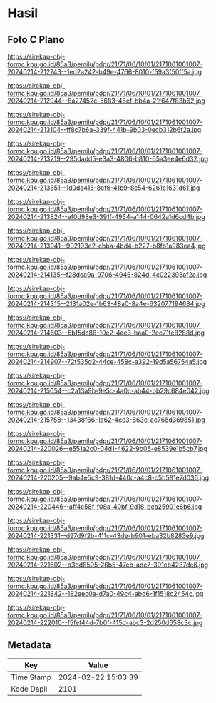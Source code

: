# Hasil

## Foto C Plano

https://sirekap-obj-formc.kpu.go.id/85a3/pemilu/pdpr/21/71/06/10/01/2171061001007-20240214-212743--1ed2a242-b49e-4766-8010-f59a3f50ff5a.jpg

https://sirekap-obj-formc.kpu.go.id/85a3/pemilu/pdpr/21/71/06/10/01/2171061001007-20240214-212944--8a27452c-5683-46ef-bb4a-21f647f83b62.jpg

https://sirekap-obj-formc.kpu.go.id/85a3/pemilu/pdpr/21/71/06/10/01/2171061001007-20240214-213104--ff8c7b6a-339f-441b-9b03-0ecb312b6f2a.jpg

https://sirekap-obj-formc.kpu.go.id/85a3/pemilu/pdpr/21/71/06/10/01/2171061001007-20240214-213219--295dadd5-e3a3-4806-b810-65a3ee4e6d32.jpg

https://sirekap-obj-formc.kpu.go.id/85a3/pemilu/pdpr/21/71/06/10/01/2171061001007-20240214-213651--1d0da416-8ef6-41b9-8c54-6261e1631d61.jpg

https://sirekap-obj-formc.kpu.go.id/85a3/pemilu/pdpr/21/71/06/10/01/2171061001007-20240214-213824--ef0d98e3-391f-4934-a144-0642a1d6cd4b.jpg

https://sirekap-obj-formc.kpu.go.id/85a3/pemilu/pdpr/21/71/06/10/01/2171061001007-20240214-213941--902193e2-cbba-4bd4-b227-b8fb1a983ea4.jpg

https://sirekap-obj-formc.kpu.go.id/85a3/pemilu/pdpr/21/71/06/10/01/2171061001007-20240214-214135--f28dea9a-9706-4946-824d-4c022393af2a.jpg

https://sirekap-obj-formc.kpu.go.id/85a3/pemilu/pdpr/21/71/06/10/01/2171061001007-20240214-214315--2131a02e-1b63-48a0-8a4e-632077194684.jpg

https://sirekap-obj-formc.kpu.go.id/85a3/pemilu/pdpr/21/71/06/10/01/2171061001007-20240214-214603--6bf5dc86-10c2-4ae3-baa0-2ee71fe8288d.jpg

https://sirekap-obj-formc.kpu.go.id/85a3/pemilu/pdpr/21/71/06/10/01/2171061001007-20240214-214907--72f535d2-44ce-458c-a392-19d5a56754a5.jpg

https://sirekap-obj-formc.kpu.go.id/85a3/pemilu/pdpr/21/71/06/10/01/2171061001007-20240214-215054--c2a13a9b-9e5c-4a0c-ab44-bb29c684e042.jpg

https://sirekap-obj-formc.kpu.go.id/85a3/pemilu/pdpr/21/71/06/10/01/2171061001007-20240214-215758--13438f66-1a62-4ce3-863c-ac768d369851.jpg

https://sirekap-obj-formc.kpu.go.id/85a3/pemilu/pdpr/21/71/06/10/01/2171061001007-20240214-220026--e551a2c0-04d1-4622-9b05-e8539e1b5cb7.jpg

https://sirekap-obj-formc.kpu.go.id/85a3/pemilu/pdpr/21/71/06/10/01/2171061001007-20240214-220205--9ab4e5c9-381d-440c-a4c8-c5b581e7d036.jpg

https://sirekap-obj-formc.kpu.go.id/85a3/pemilu/pdpr/21/71/06/10/01/2171061001007-20240214-220446--aff4c58f-f08a-40bf-9d18-bea25901e6b6.jpg

https://sirekap-obj-formc.kpu.go.id/85a3/pemilu/pdpr/21/71/06/10/01/2171061001007-20240214-221331--d97d9f2b-411c-43de-b901-eba32b8283e9.jpg

https://sirekap-obj-formc.kpu.go.id/85a3/pemilu/pdpr/21/71/06/10/01/2171061001007-20240214-221602--b3dd8595-26b5-47eb-ade7-391eb4237de6.jpg

https://sirekap-obj-formc.kpu.go.id/85a3/pemilu/pdpr/21/71/06/10/01/2171061001007-20240214-221842--182eec0a-d7a0-49c4-abd6-1f1518c2454c.jpg

https://sirekap-obj-formc.kpu.go.id/85a3/pemilu/pdpr/21/71/06/10/01/2171061001007-20240214-222010--f5fef44d-7b0f-415d-abc3-2d250d658c3c.jpg


## Metadata

| Key        | Value               |
| ---------- | ------------------- |
| Time Stamp | 2024-02-22 15:03:39 |
| Kode Dapil | 2101                |



